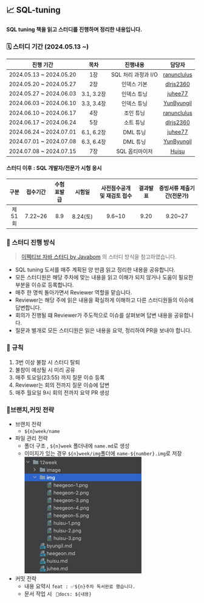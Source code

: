 ## 📈 SQL-tuning
#### SQL tuning 책을 읽고 스터디를 진행하며 정리한 내용입니다.

### 🗓️ 스터디 기간 (2024.05.13 ~)
|          진행 기간          | 목차  |    진행내용    | 담당자 |
|:-----------------------:|:---:|:----------:|:-----:|
| 2024.05.13 ~ 2024.05.20 | 1장 | SQL 처리 과정과 I/O | [ranunclulus](https://github.com/ranunclulus) |
| 2024.05.20 ~ 2024.05.27 | 2장 |  인덱스 기본 |[dlrjs2360](https://github.com/dlrjs2360) |
| 2024.05.27 ~ 2024.06.03 | 3.1, 3.2장 | 인덱스 튜닝 | [juhee77](https://github.com/juhee77) |
| 2024.06.03 ~ 2024.06.10 | 3.3, 3.4장 | 인덱스 튜닝 | [YunByungil](https://github.com/YunByungil) |
| 2024.06.10 ~ 2024.06.17 | 4장 | 조인 튜닝 |[ranunclulus](https://github.com/ranunclulus) |
| 2024.06.17 ~ 2024.06.24 | 5장 | 소트 튜닝 |[dlrjs2360](https://github.com/dlrjs2360) |
| 2024.06.24 ~ 2024.07.01 | 6.1, 6.2장 | DML 튜닝 |[juhee77](https://github.com/juhee77) |
| 2024.07.01 ~ 2024.07.08 | 6.3, 6.4장 | DML 튜닝 |[YunByungil](https://github.com/YunByungil) |
| 2024.07.08 ~ 2024.07.15 | 7장 | SQL 옵티마이저 |[Huisu](https://github.com/ranunclulus) |

#### 스터디 이후 : SQL 개발자/전문가 시헝 응시 
| 구분  | 접수기간  | 수험표발급 | 시험일    | 사전점수공개 및 재검토 접수 | 결과발표 | 증빙서류 제출기간(전문가) |
|:-----:|:---------:|:-----------:|:---------:|:----------------------------:|:---------:|:-----------------:|
| 제51회 | 7.22~26   | 8.9         | 8.24(토)  | 9.6~10                       | 9.20      | 9.20~27           |


### 🚗 스터디 진행 방식
> [이펙티브 자바 스터디 by Javabom](https://javabom.tistory.com/70)
> 의 스터디 방식을 참고하였습니다.

- SQL tuning 도서를 매주 계획된 양 만큼 읽고 정리한 내용을 공유합니다.
- 모든 스터디원은 해당 주차에 맞는 내용을 읽고 이해가 되지 않거나 도움이 필요한 부분을 이슈로 등록합니다.
- 매주 한 명씩 돌아가면서 Reviewer 역할을 맡습니다.
- Reviewer는 해당 주에 읽은 내용을 확실하게 이해하고 다른 스터디원들의 이슈에 답변합니다.
- 회의가 진행될 떄 Reviewer가 주도적으로 이슈를 살펴보며 답변 내용을 공유합니다.
- 질문과 별개로 모든 스터디원은 읽은 내용을 요약, 정리하여 PR을 보내야 합니다.

### 📐 규칙
1. 3번 이상 불참 시 스터디 탈퇴
2. 불참이 예상될 시 미리 공유
3. 매주 토요일(23:55) 까지 질문 이슈 등록
4. Reviewer는 회의 전까지 질문 이슈에 답변
5. 매주 월요일 9시 회의 전까지 요약 PR 생성

### 💫브랜치,커밋 전략
- 브랜치 전략
  - `${n}week/name`
- 파일 관리 전략 
  - 폴더 구조 , `${n}week` 폴더내에 `name.md`로 생성
  - 이미지가 있는 경우 `${n}week/img`폴더에 `name-${number}.img`로 저장  
  ![img.png](img/img1.png)
- 커밋 전략 
  - 내용 요약시 `feat : ✅${n}주차 독서완료 했습니다.`
  - 문서 작업 시 ` 📝docs: ${내용}`


